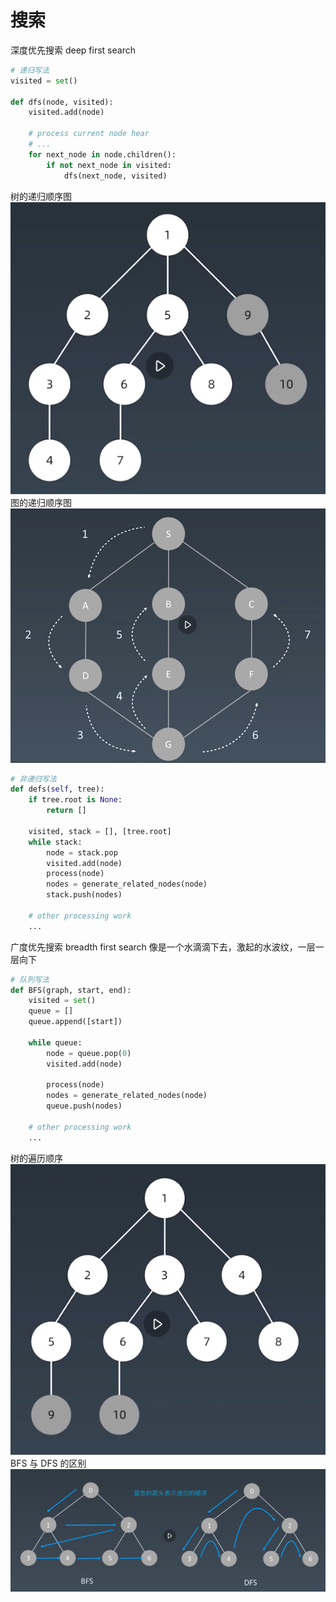 # 搜索
深度优先搜索 deep first search
```python
# 递归写法
visited = set()

def dfs(node, visited):
	visited.add(node)

	# process current node hear
	# ...
	for next_node in node.children():
		if not next_node in visited:
			dfs(next_node, visited)
```
树的递归顺序图
![图例](img/1.png)
图的递归顺序图
![图例](img/2.png)

```python
# 非递归写法
def defs(self, tree):
	if tree.root is None:
		return []
	
	visited, stack = [], [tree.root]
	while stack:
		node = stack.pop
		visited.add(node)
		process(node)
		nodes = generate_related_nodes(node)
		stack.push(nodes)

	# other processing work
	...
```

广度优先搜索 breadth first search
像是一个水滴滴下去，激起的水波纹，一层一层向下
```python
# 队列写法
def BFS(graph, start, end):
    visited = set()
	queue = [] 
	queue.append([start]) 

	while queue: 
		node = queue.pop(0) 
		visited.add(node)

		process(node) 
		nodes = generate_related_nodes(node) 
		queue.push(nodes)

	# other processing work 
	...
```
树的遍历顺序
![图例](img/3.png)
BFS 与 DFS 的区别
![图例](img/4.png)
